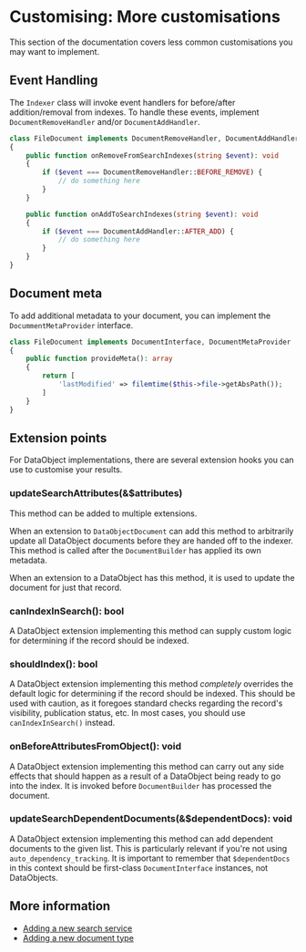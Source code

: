 # Customising: More customisations

This section of the documentation covers less common customisations you may want to implement.

## Event Handling

The `Indexer` class will invoke event handlers for before/after addition/removal from indexes.
To handle these events, implement `DocumentRemoveHandler` and/or `DocumentAddHandler`.

```php
class FileDocument implements DocumentRemoveHandler, DocumentAddHandler
{
    public function onRemoveFromSearchIndexes(string $event): void
    {
        if ($event === DocumentRemoveHandler::BEFORE_REMOVE) {
            // do something here
        }
    }

    public function onAddToSearchIndexes(string $event): void
    {
        if ($event === DocumentAddHandler::AFTER_ADD) {
            // do something here
        }
    }
}
```
 
## Document meta

To add additional metadata to your document, you can implement the `DocummentMetaProvider`
interface.

```php
class FileDocument implements DocumentInterface, DocumentMetaProvider
{
    public function provideMeta(): array
    {
        return [
            'lastModified' => filemtime($this->file->getAbsPath());
        ]
    }
}
```

## Extension points

For DataObject implementations, there are several extension hooks you can use to
customise your results.

### updateSearchAttributes(&$attributes)

This method can be added to multiple extensions.

When an extension to `DataObjectDocument` can add this method to arbitrarily update all
DataObject documents before they are handed off to the indexer. This method is called after the `DocumentBuilder` has applied its own metadata.

When an extension to a DataObject has this method, it is used to update the document for
just that record.

### canIndexInSearch(): bool

A DataObject extension implementing this method can supply custom logic for determining
if the record should be indexed.

### shouldIndex(): bool

A DataObject extension implementing this method _completely_ overrides the default logic
for determining if the record should be indexed. This should be used with caution, as it
foregoes standard checks regarding the record's visibility, publication status, etc. In
most cases, you should use `canIndexInSearch()` instead.

### onBeforeAttributesFromObject(): void

A DataObject extension implementing this method can carry out any side effects that should
happen as a result of a DataObject being ready to go into the index. It is invoked before
`DocumentBuilder` has processed the document.

### updateSearchDependentDocuments(&$dependentDocs): void

A DataObject extension implementing this method can add dependent documents to the given list.
This is particularly relevant if you're not using `auto_dependency_tracking`. It is important 
to remember that `$dependentDocs` in this context should be first-class `DocumentInterface`
instances, not DataObjects.
 
## More information

* [Adding a new search service](customising_add_search_service.md)
* [Adding a new document type](customising_add_document_type.md)
  
